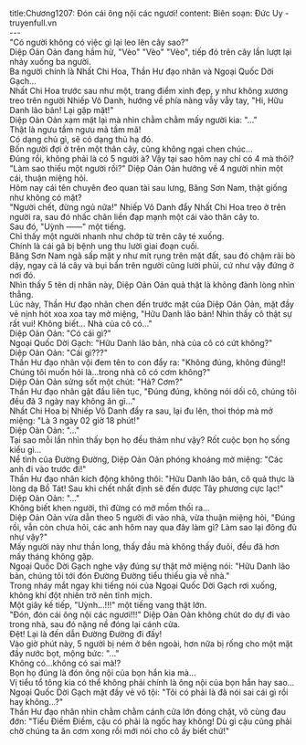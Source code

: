 title:Chương1207: Đón cái ông nội các ngươi!
content:
Biên soạn: Đức Uy - truyenfull.vn<br>---<br>"Có người không có việc gì lại leo lên cây sao?"<br>Diệp Oản Oản đang hầm hừ, "Vèo" "Vèo" "Vèo", tiếp đó trên cây lần lượt lại nhảy xuống ba người.<br>Ba người chính là Nhất Chi Hoa, Thần Hư đạo nhân và Ngoại Quốc Dời Gạch...<br>Nhất Chi Hoa trước sau như một, trang điểm xinh đẹp, y như không xương treo trên người Nhiếp Vô Danh, hướng về phía nàng vẫy vẫy tay, "Hi, Hữu Danh lão bản! Lại gặp mặt!"<br>Diệp Oản Oản xạm mặt lại mà nhìn chằm chằm mấy người kia: "..."<br>Thật là ngưu tầm ngưu mã tầm mã!<br>Có dạng chủ gì, sẽ có dạng thủ hạ đó.<br>Bốn người đợi ở trên một thân cây, cũng không ngại chen chúc…<br>Đúng rồi, không phải là có 5 người à? Vậy tại sao hôm nay chỉ có 4 mà thôi?<br>"Làm sao thiếu một người rồi?" Diệp Oản Oản hướng về 4 người nhìn một cái, thuận miệng hỏi.<br>Hôm nay cái tên chuyên đeo quan tài sau lưng, Băng Sơn Nam, thật giống như không có mặt?<br>"Người chết, đừng ngủ nữa!" Nhiếp Vô Danh đẩy Nhất Chi Hoa treo ở trên người ra, sau đó nhấc chân liền đạp mạnh một cái vào thân cây to.<br>Sau đó, "Uỳnh ——" một tiếng.<br>Chỉ thấy một người nhanh như chớp từ trên cây té xuống.<br>Chính là cái gã bị bệnh ung thu lười giai đoạn cuối.<br>Băng Sơn Nam ngã sấp mặt y như mít rụng trên mặt đất, sau đó chậm rãi bò dậy, ngay cả lá cây và bụi bẩn trên người cũng lười phủi, cứ như vậy đứng ở nơi đó.<br>Nhìn thấy 5 tên dị nhân này, Diệp Oản Oản quả thật là không đành lòng nhìn thẳng.<br>Lúc này, Thần Hư đạo nhân chen đến trước mặt của Diệp Oản Oản, mặt đầy vẻ nịnh hót xoa xoa tay mở miệng, "Hữu Danh lão bản! Nhìn thấy cô thật sự rất vui! Không biết... Nhà của cô có..."<br>Diệp Oản Oản: "Có cái gì?"<br>Ngoại Quốc Dời Gạch: "Hữu Danh lão bản, nhà của cô có cứt không?"<br>Diệp Oản Oản: "Cái gì???"<br>Thần Hư đạo nhân vội đem tên to con đẩy ra: "Không đúng, không đúng!! Chúng tôi muốn hỏi là…trong nhà cô có cơm không?"<br>Diệp Oản Oản sửng sốt một chút: "Hả? Cơm?"<br>Thần Hư đạo nhân gật đầu liên tục, "Đúng đúng, không nói dối cô, chúng tôi đều đã 3 ngày nay không ăn gì..."<br>Nhất Chi Hoa bị Nhiếp Vô Danh đẩy ra sau, lại đu lên, thoi thóp mà mở miệng: "Là 3 ngày 02 giờ 18 phút!"<br>Diệp Oản Oản: "..."<br>Tại sao mỗi lần nhìn thấy bọn họ đều thảm như vậy? Rốt cuộc bọn họ sống kiểu gì…<br>Nể tình của Đường Đường, Diệp Oản Oản phóng khoáng mở miệng: "Các anh đi vào trước đi!"<br>Thần Hư đạo nhân kích động không thôi: "Hữu Danh lão bản, cô quả thực là lòng dạ Bồ Tát! Sau khi chết nhất định sẽ đến được Tây phương cực lạc!"<br>Diệp Oản Oản: "..."<br>Không biết khen người, thì đừng có mở mồm thối ra…<br>Diệp Oản Oản vừa dẫn theo 5 người đi vào nhà, vừa thuận miệng hỏi, "Đúng rồi, vẫn còn chưa hỏi, các anh hôm nay qua đây làm gì? Làm sao lại đông đủ như vậy?"<br>Mấy người này như thần long, thấy đầu mà không thấy đuôi, đều đã hơn mấy tháng không gặp.<br>Ngoại Quốc Dời Gạch nghe vậy đúng sự thật mở miệng nói: "Hữu Danh lão bản, chúng tôi tới đón Đường Đường tiểu thiếu gia về nhà."<br>Trong nháy mắt ngay khi tiếng nói của Ngoại Quốc Dời Gạch rơi xuống, không khí đột nhiên trở nên tĩnh mịch.<br>Một giây kế tiếp, "Uỳnh…!!!" một tiếng vang thật lớn.<br>"Đón, đón cái ông nội các ngươi!!!" Diệp Oản Oản không chút do dự đi vào trong nhà, sau đó nặng nề đóng lại cánh cửa.<br>Đệt! Lại là đến dẫn Đường Đường đi đấy!<br>Vào giờ phút này, 5 người bị ném ở bên ngoài, hơn nữa bị rống cho một mặt đầy nước bọt, mộng bức: "..."<br>Không có…không có sai mà!?<br>Bọn họ đúng là đón ông nội của bọn hắn kia mà…<br>Vị tiểu tổ tông kia có thể không phải chính là ông nội của bọn hắn hay sao…<br>Ngoại Quốc Dời Gạch mặt đầy vẻ vô tội: "Tôi có phải là đã nói sai cái gì rồi hay không...?"<br>Thần Hư đạo nhân nhìn chằm chằm cánh cửa lớn đóng chặt, vô cùng đau đớn: "Tiểu Điềm Điềm, cậu có phải là ngốc hay không! Dù gì cậu cũng phải chờ chúng ta ăn cơm xong rồi mới nói cho cô ấy biết chứ!"